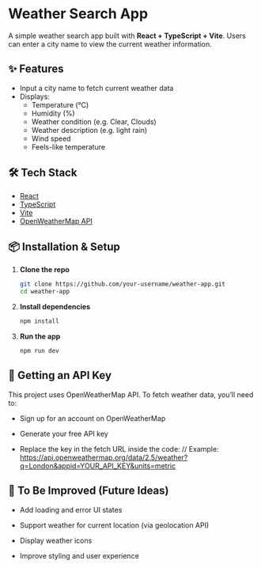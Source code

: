 # Weather Search App

A simple weather search app built with **React + TypeScript + Vite**. Users can enter a city name to view the current weather information.

## ✨ Features

- Input a city name to fetch current weather data
- Displays:
  - Temperature (°C)
  - Humidity (%)
  - Weather condition (e.g. Clear, Clouds)
  - Weather description (e.g. light rain)
  - Wind speed
  - Feels-like temperature

## 🛠 Tech Stack

- [React](https://react.dev/)
- [TypeScript](https://www.typescriptlang.org/)
- [Vite](https://vitejs.dev/)
- [OpenWeatherMap API](https://openweathermap.org/current)

## 📦 Installation & Setup

1. **Clone the repo**
   ```bash
   git clone https://github.com/your-username/weather-app.git
   cd weather-app
2. **Install dependencies**
   ```bash
   npm install
3. **Run the app**
   ```bash
   npm run dev

## 🔑 Getting an API Key
This project uses OpenWeatherMap API. To fetch weather data, you’ll need to:

- Sign up for an account on OpenWeatherMap

- Generate your free API key

- Replace the key in the fetch URL inside the code:
// Example:
https://api.openweathermap.org/data/2.5/weather?q=London&appid=YOUR_API_KEY&units=metric

## 🚧 To Be Improved (Future Ideas)
- Add loading and error UI states

- Support weather for current location (via geolocation API)

- Display weather icons

- Improve styling and user experience
````
